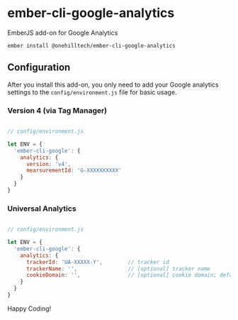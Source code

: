 # ember-cli-google-analytics

EmberJS add-on for Google Analytics

    ember install @onehilltech/ember-cli-google-analytics
    
## Configuration

After you install this add-on, you only need to add your Google analytics settings
to the `config/environment.js` file for basic usage.

### Version 4 (via Tag Manager)

```javascript

// config/environment.js

let ENV = {
  'ember-cli-google': {
    analytics: {
      version: 'v4',
      mearsurementId: 'G-XXXXXXXXXX'
    }
  }
}
```

### Universal Analytics

```javascript

// config/environment.js

let ENV = {
  'ember-cli-google': {
    analytics: {
      trackerId: 'UA-XXXXX-Y',        // tracker id
      trackerName: '',                // [optional] tracker name
      cookieDomain: '',               // [optional] cookie domain; default = 'auto'
    }
  }
}
```

Happy Coding!

